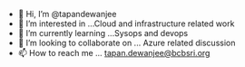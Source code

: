 - 👋 Hi, I’m @tapandewanjee
- 👀 I’m interested in ...Cloud and infrastructure related work
- 🌱 I’m currently learning ...Sysops and devops
- 💞️ I’m looking to collaborate on ... Azure related discussion
- 📫 How to reach me ... tapan.dewanjee@bcbsri.org

<!---
tapandewanjee/tapandewanjee is a ✨ special ✨ repository because its `README.md` (this file) appears on your GitHub profile.
You can click the Preview link to take a look at your changes.
--->
